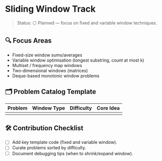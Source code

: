 # Sliding Window Track

>Status: ⚪ Planned — focus on fixed and variable window techniques.

## 🔍 Focus Areas

- Fixed-size window sums/averages
- Variable window optimisation (longest substring, count at most k)
- Multiset / frequency map windows
- Two-dimensional windows (matrices)
- Deque-based monotonic window problems

## 🗂️ Problem Catalog Template

| Problem | Window Type | Difficulty | Core Idea |
|---------|-------------|------------|-----------|
| | | | |

## 🛠️ Contribution Checklist

- [ ] Add key template code (fixed and variable window).
- [ ] Curate problems sorted by difficulty.
- [ ] Document debugging tips (when to shrink/expand window).
